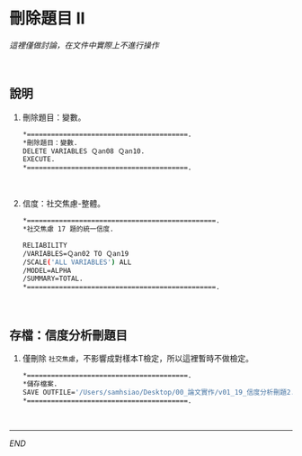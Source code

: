 # 刪除題目 II

_這裡僅做討論，在文件中實際上不進行操作_

<br>

## 說明

1. 刪除題目：變數。

    ```bash
    *========================================.
    *刪除題目：變數.
    DELETE VARIABLES Ｑan08 Ｑan10.
    EXECUTE.
    *========================================.
    ```

<br>

2. 信度：社交焦慮-整體。

    ```bash
    *===============================================.
    *社交焦慮 17 題的統一信度.

    RELIABILITY
    /VARIABLES=Ｑan02 TO Ｑan19
    /SCALE('ALL VARIABLES') ALL
    /MODEL=ALPHA
    /SUMMARY=TOTAL.
    *===============================================.
    ```

<br>

## 存檔：信度分析刪題目

1. 僅刪除 `社交焦慮`，不影響成對樣本T檢定，所以這裡暫時不做檢定。

    ```bash
    *========================================.
    *儲存檔案.
    SAVE OUTFILE='/Users/samhsiao/Desktop/00_論文實作/v01_19_信度分析刪題2.sav'.
    *========================================.
    ```

<br>

___

_END_